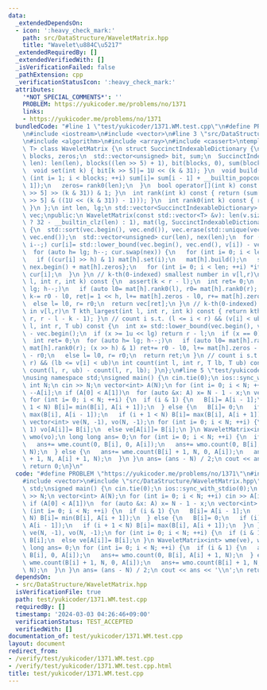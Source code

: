 ```yaml
---
data:
  _extendedDependsOn:
  - icon: ':heavy_check_mark:'
    path: src/DataStructure/WaveletMatrix.hpp
    title: "Wavelet\u884C\u5217"
  _extendedRequiredBy: []
  _extendedVerifiedWith: []
  _isVerificationFailed: false
  _pathExtension: cpp
  _verificationStatusIcon: ':heavy_check_mark:'
  attributes:
    '*NOT_SPECIAL_COMMENTS*': ''
    PROBLEM: https://yukicoder.me/problems/no/1371
    links:
    - https://yukicoder.me/problems/no/1371
  bundledCode: "#line 1 \"test/yukicoder/1371.WM.test.cpp\"\n#define PROBLEM \"https://yukicoder.me/problems/no/1371\"\
    \n#include <iostream>\n#include <vector>\n#line 3 \"src/DataStructure/WaveletMatrix.hpp\"\
    \n#include <algorithm>\n#include <array>\n#include <cassert>\ntemplate <class\
    \ T> class WaveletMatrix {\n struct SuccinctIndexableDictionary {\n  int len,\
    \ blocks, zeros;\n  std::vector<unsigned> bit, sum;\n  SuccinctIndexableDictionary(int\
    \ len): len(len), blocks((len >> 5) + 1), bit(blocks, 0), sum(blocks, 0) {}\n\
    \  void set(int k) { bit[k >> 5]|= 1U << (k & 31); }\n  void build() {\n   for\
    \ (int i= 1; i < blocks; ++i) sum[i]= sum[i - 1] + __builtin_popcount(bit[i -\
    \ 1]);\n   zeros= rank0(len);\n  }\n  bool operator[](int k) const { return (bit[k\
    \ >> 5] >> (k & 31)) & 1; }\n  int rank(int k) const { return (sum[k >> 5] + __builtin_popcount(bit[k\
    \ >> 5] & ((1U << (k & 31)) - 1))); }\n  int rank0(int k) const { return k - rank(k);\
    \ }\n };\n int len, lg;\n std::vector<SuccinctIndexableDictionary> mat;\n std::vector<T>\
    \ vec;\npublic:\n WaveletMatrix(const std::vector<T> &v): len(v.size()), lg(len\
    \ ? 32 - __builtin_clz(len) : 1), mat(lg, SuccinctIndexableDictionary(len)), vec(v)\
    \ {\n  std::sort(vec.begin(), vec.end()), vec.erase(std::unique(vec.begin(), vec.end()),\
    \ vec.end());\n  std::vector<unsigned> cur(len), nex(len);\n  for (int i= len;\
    \ i--;) cur[i]= std::lower_bound(vec.begin(), vec.end(), v[i]) - vec.begin();\n\
    \  for (auto h= lg; h--; cur.swap(nex)) {\n   for (int i= 0; i < len; ++i)\n \
    \   if ((cur[i] >> h) & 1) mat[h].set(i);\n   mat[h].build();\n   std::array it{nex.begin(),\
    \ nex.begin() + mat[h].zeros};\n   for (int i= 0; i < len; ++i) *it[mat[h][i]]++=\
    \ cur[i];\n  }\n }\n // k-th(0-indexed) smallest number in v[l,r)\n T kth_smallest(int\
    \ l, int r, int k) const {\n  assert(k < r - l);\n  int ret= 0;\n  for (auto h=\
    \ lg; h--;)\n   if (auto l0= mat[h].rank0(l), r0= mat[h].rank0(r); k >= r0 - l0)\
    \ k-= r0 - l0, ret|= 1 << h, l+= mat[h].zeros - l0, r+= mat[h].zeros - r0;\n \
    \  else l= l0, r= r0;\n  return vec[ret];\n }\n // k-th(0-indexed) largest number\
    \ in v[l,r)\n T kth_largest(int l, int r, int k) const { return kth_smallest(l,\
    \ r, r - l - k - 1); }\n // count i s.t. (l <= i < r) && (v[i] < ub)\n int count(int\
    \ l, int r, T ub) const {\n  int x= std::lower_bound(vec.begin(), vec.end(), ub)\
    \ - vec.begin();\n  if (x >= 1u << lg) return r - l;\n  if (x == 0) return 0;\n\
    \  int ret= 0;\n  for (auto h= lg; h--;)\n   if (auto l0= mat[h].rank0(l), r0=\
    \ mat[h].rank0(r); (x >> h) & 1) ret+= r0 - l0, l+= mat[h].zeros - l0, r+= mat[h].zeros\
    \ - r0;\n   else l= l0, r= r0;\n  return ret;\n }\n // count i s.t. (l <= i <\
    \ r) && (lb <= v[i] < ub)\n int count(int l, int r, T lb, T ub) const { return\
    \ count(l, r, ub) - count(l, r, lb); }\n};\n#line 5 \"test/yukicoder/1371.WM.test.cpp\"\
    \nusing namespace std;\nsigned main() {\n cin.tie(0);\n ios::sync_with_stdio(0);\n\
    \ int N;\n cin >> N;\n vector<int> A(N);\n for (int i= 0; i < N; ++i) cin >> A[i],\
    \ --A[i];\n if (A[0] < A[1])\n  for (auto &x: A) x= N - 1 - x;\n vector<int> B(N);\n\
    \ for (int i= 0; i < N; ++i) {\n  if (i & 1) {\n   B[i]= A[i - 1];\n   if (i +\
    \ 1 < N) B[i]= min(B[i], A[i + 1]);\n  } else {\n   B[i]= 0;\n   if (i) B[i]=\
    \ max(B[i], A[i - 1]);\n   if (i + 1 < N) B[i]= max(B[i], A[i + 1]);\n  }\n }\n\
    \ vector<int> ve(N, -1), vo(N, -1);\n for (int i= 0; i < N; ++i) {\n  if (i &\
    \ 1) vo[A[i]]= B[i];\n  else ve[A[i]]= B[i];\n }\n WaveletMatrix<int> wme(ve),\
    \ wmo(vo);\n long long ans= 0;\n for (int i= 0; i < N; ++i) {\n  if (i & 1) {\n\
    \   ans+= wme.count(0, B[i], 0, A[i]);\n   ans+= wmo.count(0, B[i], A[i] + 1,\
    \ N);\n  } else {\n   ans+= wme.count(B[i] + 1, N, 0, A[i]);\n   ans+= wmo.count(B[i]\
    \ + 1, N, A[i] + 1, N);\n  }\n }\n ans= (ans - N) / 2;\n cout << ans << '\\n';\n\
    \ return 0;\n}\n"
  code: "#define PROBLEM \"https://yukicoder.me/problems/no/1371\"\n#include <iostream>\n\
    #include <vector>\n#include \"src/DataStructure/WaveletMatrix.hpp\"\nusing namespace\
    \ std;\nsigned main() {\n cin.tie(0);\n ios::sync_with_stdio(0);\n int N;\n cin\
    \ >> N;\n vector<int> A(N);\n for (int i= 0; i < N; ++i) cin >> A[i], --A[i];\n\
    \ if (A[0] < A[1])\n  for (auto &x: A) x= N - 1 - x;\n vector<int> B(N);\n for\
    \ (int i= 0; i < N; ++i) {\n  if (i & 1) {\n   B[i]= A[i - 1];\n   if (i + 1 <\
    \ N) B[i]= min(B[i], A[i + 1]);\n  } else {\n   B[i]= 0;\n   if (i) B[i]= max(B[i],\
    \ A[i - 1]);\n   if (i + 1 < N) B[i]= max(B[i], A[i + 1]);\n  }\n }\n vector<int>\
    \ ve(N, -1), vo(N, -1);\n for (int i= 0; i < N; ++i) {\n  if (i & 1) vo[A[i]]=\
    \ B[i];\n  else ve[A[i]]= B[i];\n }\n WaveletMatrix<int> wme(ve), wmo(vo);\n long\
    \ long ans= 0;\n for (int i= 0; i < N; ++i) {\n  if (i & 1) {\n   ans+= wme.count(0,\
    \ B[i], 0, A[i]);\n   ans+= wmo.count(0, B[i], A[i] + 1, N);\n  } else {\n   ans+=\
    \ wme.count(B[i] + 1, N, 0, A[i]);\n   ans+= wmo.count(B[i] + 1, N, A[i] + 1,\
    \ N);\n  }\n }\n ans= (ans - N) / 2;\n cout << ans << '\\n';\n return 0;\n}"
  dependsOn:
  - src/DataStructure/WaveletMatrix.hpp
  isVerificationFile: true
  path: test/yukicoder/1371.WM.test.cpp
  requiredBy: []
  timestamp: '2024-03-03 04:26:46+09:00'
  verificationStatus: TEST_ACCEPTED
  verifiedWith: []
documentation_of: test/yukicoder/1371.WM.test.cpp
layout: document
redirect_from:
- /verify/test/yukicoder/1371.WM.test.cpp
- /verify/test/yukicoder/1371.WM.test.cpp.html
title: test/yukicoder/1371.WM.test.cpp
---
```

